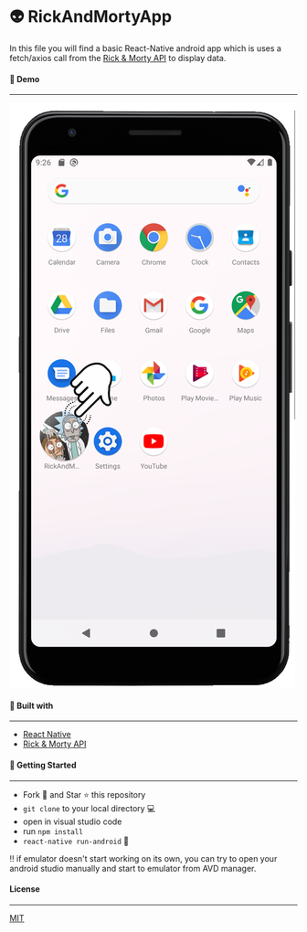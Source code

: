 # 👽 RickAndMortyApp

In this file you will find a basic React-Native android app which is uses a fetch/axios call from the [Rick & Morty API](https://rickandmortyapi.com)  to display data.

#### 🤠 Demo
---

![AppLogo](https://github.com/melisagurdal/RickAndMortyApp/blob/master/AppLogo.png)

#### 🔧 Built with 
---

* [React Native](https://reactnative.dev) 
* [Rick & Morty API](https://rickandmortyapi.com) 

#### 🔧 Getting Started 
---

* Fork 🍴 and Star ⭐️ this repository
* ```git clone``` to your local directory 💻
* open in visual studio code
* run ```npm install```
* ```react-native run-android``` 🎉

!! if emulator doesn't start working on its own, you can try to open your android studio manually and start to emulator from AVD manager.

#### License
---
[MIT](https://choosealicense.com/licenses/mit/)


